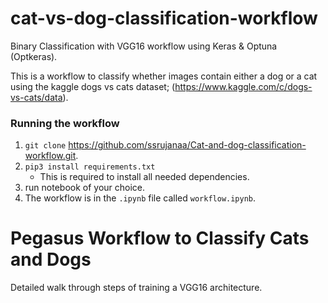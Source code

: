 # cat-vs-dog-classification-workflow
Binary Classification with VGG16 workflow using Keras & Optuna (Optkeras).

This is a workflow to classify whether images contain either a dog or a cat using the kaggle dogs vs cats dataset; (https://www.kaggle.com/c/dogs-vs-cats/data). 

### Running the workflow
1. `git clone` https://github.com/ssrujanaa/Cat-and-dog-classification-workflow.git.
2. `pip3 install requirements.txt`
    - This is required to install all needed dependencies.
3. run notebook of your choice.
4. The workflow is in the `.ipynb` file called `workflow.ipynb`.


# Pegasus Workflow to Classify Cats and Dogs
Detailed walk through steps of training a VGG16 architecture.
